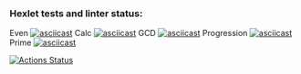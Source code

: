 ### Hexlet tests and linter status:

Even
[![asciicast](https://asciinema.org/a/kJWyAzuS2BQDOeKugd2mRtoEE.svg)](https://asciinema.org/a/kJWyAzuS2BQDOeKugd2mRtoEE)
Calc
[![asciicast](https://asciinema.org/a/li4CDFXeBnZP7QtW7aW8lXOot.svg)](https://asciinema.org/a/li4CDFXeBnZP7QtW7aW8lXOot)
GCD
[![asciicast](https://asciinema.org/a/aWnWv86r0WjGOZI9v4RLE51yj.svg)](https://asciinema.org/a/aWnWv86r0WjGOZI9v4RLE51yj)
Progression
[![asciicast](https://asciinema.org/a/IbpvlDx4eP62Q81dkrIYIqmuh.svg)](https://asciinema.org/a/IbpvlDx4eP62Q81dkrIYIqmuh)
Prime
[![asciicast](https://asciinema.org/a/XujoyDPIOFQQ5iEyYsEgrSV2Y.svg)](https://asciinema.org/a/XujoyDPIOFQQ5iEyYsEgrSV2Y)

[![Actions Status](https://github.com/Phosphorusss/java-project-61/actions/workflows/hexlet-check.yml/badge.svg)](https://github.com/Phosphorusss/java-project-61/actions)
